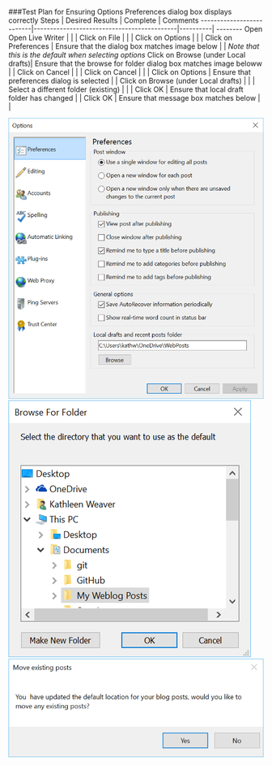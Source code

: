 ###Test Plan for Ensuring Options Preferences dialog box displays correctly
Steps                  | Desired Results                | Complete | Comments
--------------------------|--------------------------------------------|----------| --------
Open Open Live Writer  |  |  |
Click on File | | | 
Click on Options | | |
Click on Preferences | Ensure that the dialog box matches image below  | | *Note that this is the default when selecting options*
Click on Browse (under Local drafts)| Ensure that the browse for folder dialog box matches image beloww | |
Click on Cancel | | | 
Click on Cancel | | |
Click on Options | Ensure that preferences dialog is selected | |
Click on Browse (under Local drafts) | | |
Select a different folder (existing) | | | 
Click OK | Ensure that local draft folder has changed | | 
Click OK | Ensure that message box matches below | | 



![Options Dialog Box](images/preferencesDialogBox.png)
![Browse for Folder](images/browseForFolder.png)
![Move existing posts](images/moveExistingPosts.png)
